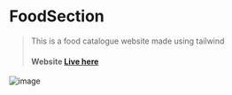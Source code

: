 # FoodSection
> This is a food catalogue website made using tailwind
> #### Website [Live here](https://play.tailwindcss.com/kWmOp3rX8H?size=928x720)
![image](https://user-images.githubusercontent.com/76241066/222899879-79378324-f9e2-4441-852a-2b18cb4e47fe.png)
